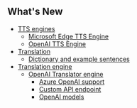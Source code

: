 <h2 class="title">What's New</h2>
<div class="sponsor-container"></div>

* [TTS engines](/ko/updates/v3.6#tts-engines)
    * [Microsoft Edge TTS Engine](/ko/updates/v3.6#microsoft-edge-tts-engine)
    * [OpenAI TTS Engine](/ko/updates/v3.6#openai-tts-engine)
* [Translation](/ko/updates/v3.6#translation)
  * [Dictionary and example sentences](/ko/updates/v3.6#dictionary-and-example-sentences)
* [Translation engine](/ko/updates/v3.6#translation-engine)
  * [OpenAI Translator engine](/ko/updates/v3.6#openai-translator-engine)
    * [Azure OpenAI support](/ko/updates/v3.6#azure-openai-support)
    * [Custom API endpoint](/ko/updates/v3.6#customize-openai-api-endpoint)
    * [OpenAI models](/ko/updates/v3.6#openai-models)
